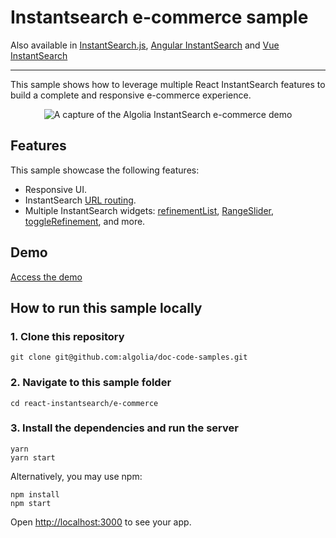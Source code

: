 # Instantsearch e-commerce sample

Also available in [InstantSearch.js](../../instantsearch.js/e-commerce/), [Angular InstantSearch](../../angular-instantsearch/e-commerce/) and [Vue InstantSearch](../../vue-instantsearch/e-commerce/)

---

This sample shows how to leverage multiple React InstantSearch features to build a complete and responsive e-commerce experience.

<p align="center"><img src="capture.png?raw=true" alt="A capture of the Algolia InstantSearch e-commerce demo" /></p>

## Features

This sample showcase the following features:

- Responsive UI.
- InstantSearch [URL routing](https://www.algolia.com/doc/guides/building-search-ui/going-further/routing-urls/react/).
- Multiple InstantSearch widgets: [refinementList](https://www.algolia.com/doc/api-reference/widgets/refinement-list/react/), [RangeSlider](https://www.algolia.com/doc/api-reference/widgets/range-slider/react/), [toggleRefinement](https://www.algolia.com/doc/api-reference/widgets/toggle-refinement/react/), and more.

## Demo

[Access the demo](https://codesandbox.io/s/github/algolia/doc-code-samples/tree/master/react-instantsearch/e-commerce)

## How to run this sample locally

### 1. Clone this repository

```
git clone git@github.com:algolia/doc-code-samples.git
```

### 2. Navigate to this sample folder

```
cd react-instantsearch/e-commerce
```

### 3. Install the dependencies and run the server

```
yarn
yarn start
```

Alternatively, you may use npm:

```
npm install
npm start
```

Open <http://localhost:3000> to see your app.
